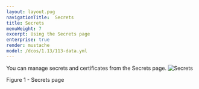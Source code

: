 ```yaml
---
layout: layout.pug
navigationTitle:  Secrets
title: Secrets
menuWeight: 7
excerpt: Using the Secrets page
enterprise: true
render: mustache
model: /dcos/1.13/113-data.yml
---
```


You can manage secrets and certificates from the Secrets page.
![Secrets](/1.13/img/GUI-Secrets-Secrets_View_With_Secrets-1_12.png)

Figure 1 - Secrets page
